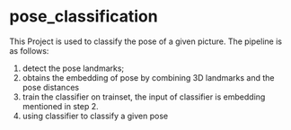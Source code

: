 # pose_classification
This Project is used to classify the pose of a given picture. The pipeline is as follows:
1. detect the pose landmarks;
2. obtains the embedding of pose by combining 3D landmarks and the pose distances
3. train the classifier on trainset, the input of classifier is embedding mentioned in step 2.
4. using classifier to classify a given pose
